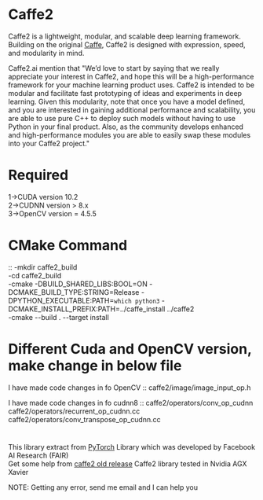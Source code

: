 # Caffe2

Caffe2 is a lightweight, modular, and scalable deep learning framework. Building on the original [Caffe](http://caffe.berkeleyvision.org/), Caffe2 is designed with expression, speed, and modularity in mind.

Caffe2.ai mention that "We’d love to start by saying that we really appreciate your interest in Caffe2, and hope this will be a high-performance framework for your machine learning product uses. Caffe2 is intended to be modular and facilitate fast prototyping of ideas and experiments in deep learning. Given this modularity, note that once you have a model defined, and you are interested in gaining additional performance and scalability, you are able to use pure C++ to deploy such models without having to use Python in your final product. Also, as the community develops enhanced and high-performance modules you are able to easily swap these modules into your Caffe2 project."


# Required
1->CUDA version 10.2  <br />
2->CUDNN version > 8.x  <br />
3->OpenCV version = 4.5.5  <br />

# CMake Command
::
-mkdir caffe2_build  <br />
-cd caffe2_build <br />
-cmake -DBUILD_SHARED_LIBS:BOOL=ON -DCMAKE_BUILD_TYPE:STRING=Release -DPYTHON_EXECUTABLE:PATH=`which python3` -DCMAKE_INSTALL_PREFIX:PATH=../caffe_install ../caffe2 <br />
-cmake --build . --target install  <br />

# Different Cuda and OpenCV version, make change in below file
I have made code changes in fo OpenCV
::
caffe2/image/image_input_op.h  <br />

I have made code changes in fo cudnn8
::
caffe2/operators/conv_op_cudnn <br />
caffe2/operators/recurrent_op_cudnn.cc <br />
caffe2/operators/conv_transpose_op_cudnn.cc <br />

#
This library extract from [PyTorch](https://github.com/pytorch/pytorch) Library which was developed by Facebook AI Research (FAIR) <br />
Get some help from [caffe2 old release](https://github.com/facebookarchive/caffe2)
Caffe2 library tested in Nvidia AGX Xavier <br />

NOTE: Getting any error, send me email and I can help you
